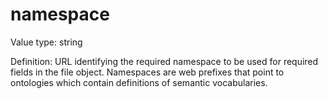 # namespace

Value type: string

Definition: URL identifying the required namespace to be used for required fields in the file object. Namespaces are web prefixes that point to ontologies which contain definitions of semantic vocabularies.